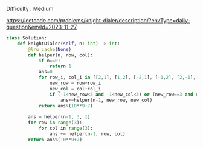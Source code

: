 Difficulty : Medium 

https://leetcode.com/problems/knight-dialer/description/?envType=daily-question&envId=2023-11-27 

```python
class Solution:
    def knightDialer(self, n: int) -> int:
        @lru_cache(None)
        def helper(n, row, col):
            if n==0:
                return 1
            ans=0
            for row_i, col_i in [[2,1], [1,2], [-2,1], [-1,2], [2,-1], [1,-2], [-2,-1], [-1,-2]]:
                new_row = row+row_i
                new_col = col+col_i
                if (-1<new_row<3 and -1<new_col<3) or (new_row==3 and new_col==1):
                    ans+=helper(n-1, new_row, new_col)
            return ans%(10**9+7)
        
        ans = helper(n-1, 3, 1)
        for row in range(3):
            for col in range(3):
                ans += helper(n-1, row, col)
        return ans%(10**9+7)
```
